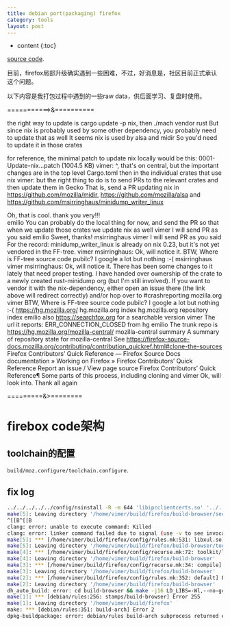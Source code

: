```yaml
---
title: debian port(packaging) firefox
category: tools
layout: post
---
```

* content
{:toc}

[source code](https://ftp.mozilla.org/pub/firefox/releases/99.0).

目前，firefox局部升级确实遇到一些困难，不过，好消息是，社区目前正式承认这个问题。

以下内容是我打包过程中遇到的一些raw data，供后面学习、复盘时使用。

===========>&==========

the right way to update is cargo update -p nix, then ./mach vendor rust
But since nix is probably used by some other dependency, you probably need to update that as well
It seems nix is used by alsa and midir
So you'd need to update it in those crates

for reference, the minimal patch to update nix locally would be this:
0001-Update-nix...patch (1004.5 KB)
vimer: ^, that's on central, but the important changes are in the top level Cargo.toml then in the individual crates that use nix
vimer: but the right thing to do is to send PRs to the relevant crates and then update them in Gecko
That is, send a PR updating nix in https://github.com/mozilla/midir, https://github.com/mozilla/alsa and https://github.com/msirringhaus/minidump_writer_linux

Oh, that is cool. thank you very!!!  
emilio
You can probably do the local thing for now, and send the PR so that when we update those crates we update nix as well
vimer
I will send PR as you said
emilio
Sweet, thanks!
msirringhaus
vimer
I will send PR as you said
For the record: minidump_writer_linux is already on nix 0.23, but it's not yet vendored in the FF-tree.
vimer
msirringhaus: Ok, will notice it.
BTW, Where is FF-tree source code pubilc? I google a lot but nothing :-(
msirringhaus
vimer
msirringhaus: Ok, will notice it.
There has been some changes to it lately that need proper testing. I have handed over ownership of the crate to a newly created rust-minidump org (but I'm still involved). If you want to vendor it with the nix-dependency, either open an issue there (the link above will redirect correctly) and/or hop over to #crashreporting:mozilla.org
vimer
BTW, Where is FF-tree source code pubilc? I google a lot but nothing :-(
https://hg.mozilla.org/
hg.mozilla.org index
hg.mozilla.org repository index
emilio
also https://searchfox.org for a searchable version
vimer
The url it reports: ERR_CONNECTION_CLOSED from hg
emilio
The trunk repo is https://hg.mozilla.org/mozilla-central/
mozilla-central summary
A summary of repository state for mozilla-central
See https://firefox-source-docs.mozilla.org/contributing/contribution_quickref.html#clone-the-sources
Firefox Contributors’ Quick Reference — Firefox Source Docs documentation
» Working on Firefox » Firefox Contributors’ Quick Reference Report an issue / View page source Firefox Contributors’ Quick Reference¶ Some parts of this process, including cloning and
vimer
Ok, will look into. Thank all again

=========&>========

# firebox code架构

## toolchain的配置

`build/moz.configure/toolchain.configure`.

## fix log

```bash
../../../../../config/nsinstall -R -m 644 'libipcclientcerts.so' '../../../../../dist/bin'
make[5]: Leaving directory '/home/vimer/build/firefox/build-browser/security/manager/ssl/ipcclientcerts/dynamic-library'
^[[B^[[B
clang: error: unable to execute command: Killed
clang: error: linker command failed due to signal (use -v to see invocation)
make[5]: *** [/home/vimer/build/firefox/config/rules.mk:531: libxul.so] Error 254
make[5]: Leaving directory '/home/vimer/build/firefox/build-browser/toolkit/library/build'
make[4]: *** [/home/vimer/build/firefox/config/recurse.mk:72: toolkit/library/build/target] Error 2
make[4]: Leaving directory '/home/vimer/build/firefox/build-browser'
make[3]: *** [/home/vimer/build/firefox/config/recurse.mk:34: compile] Error 2
make[3]: Leaving directory '/home/vimer/build/firefox/build-browser'
make[2]: *** [/home/vimer/build/firefox/config/rules.mk:352: default] Error 2
make[2]: Leaving directory '/home/vimer/build/firefox/build-browser'
dh_auto_build: error: cd build-browser && make -j16 LD_LIBS=-Wl,--no-gc-sections _LEAKTEST_FILES=leaktest.py returned exit code 2
make[1]: *** [debian/rules:256: stamps/build-browser] Error 255
make[1]: Leaving directory '/home/vimer/build/firefox'
make: *** [debian/rules:351: build-arch] Error 2
dpkg-buildpackage: error: debian/rules build-arch subprocess returned exit status 2
```